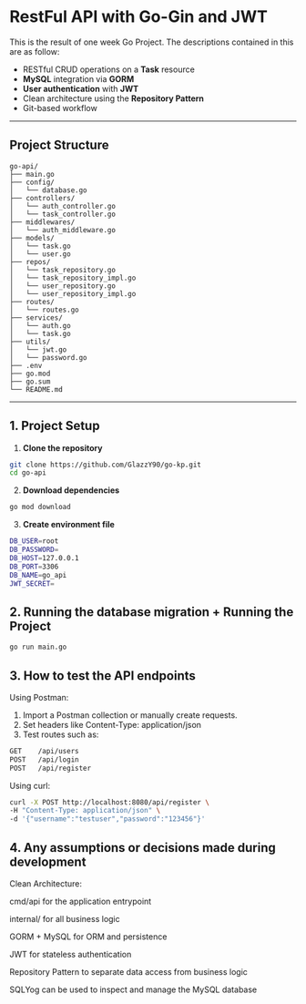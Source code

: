 # RestFul API with Go-Gin and JWT

This is the result of one week Go Project. The descriptions contained in this are as follow: 

- RESTful CRUD operations on a **Task** resource  
- **MySQL** integration via **GORM**  
- **User authentication** with **JWT**  
- Clean architecture using the **Repository Pattern**  
- Git-based workflow  

---
## Project Structure

```
go-api/
├── main.go
├── config/
│   └── database.go
├── controllers/
│   └── auth_controller.go
│   └── task_controller.go
├── middlewares/
│   └── auth_middleware.go
├── models/
│   └── task.go
│   └── user.go
├── repos/
│   └── task_repository.go
│   └── task_repository_impl.go
│   └── user_repository.go
│   └── user_repository_impl.go
├── routes/
│   └── routes.go
├── services/
│   └── auth.go
│   └── task.go
├── utils/
│   └── jwt.go
│   └── password.go
├── .env
├── go.mod
├── go.sum
└── README.md
```

---
## 1. Project Setup

1. **Clone the repository**  
  ```sh
  git clone https://github.com/GlazzY90/go-kp.git
  cd go-api
  ```

2. **Download dependencies**  
  ```sh
  go mod download
  ```

3. **Create environment file**  
  ```sh
  DB_USER=root
  DB_PASSWORD=
  DB_HOST=127.0.0.1
  DB_PORT=3306
  DB_NAME=go_api
  JWT_SECRET=
  ```

## 2. Running the database migration + Running the Project
  ```sh
  go run main.go
  ```

## 3. How to test the API endpoints 

Using Postman:
1. Import a Postman collection or manually create requests.
2. Set headers like Content-Type: application/json
3. Test routes such as:
  ```sh
  GET    /api/users
  POST   /api/login
  POST   /api/register
  ```
Using curl:
  ```sh
  curl -X POST http://localhost:8080/api/register \
  -H "Content-Type: application/json" \
  -d '{"username":"testuser","password":"123456"}'
  ```
## 4. Any assumptions or decisions made during development 

Clean Architecture:

cmd/api for the application entrypoint

internal/ for all business logic

GORM + MySQL for ORM and persistence

JWT for stateless authentication

Repository Pattern to separate data access from business logic

SQLYog can be used to inspect and manage the MySQL database